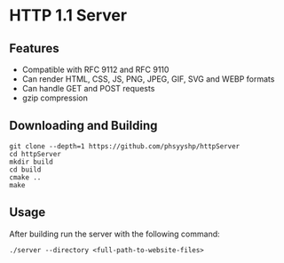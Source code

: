 # HTTP 1.1 Server

## Features
- Compatible with RFC 9112 and RFC 9110
- Can render HTML, CSS, JS, PNG, JPEG, GIF, SVG and WEBP formats
- Can handle GET and POST requests
- gzip compression

## Downloading and Building
```
git clone --depth=1 https://github.com/phsyyshp/httpServer
cd httpServer
mkdir build
cd build
cmake ..
make
```
## Usage 
After building run the server with the following command:
```
./server --directory <full-path-to-website-files>
```
